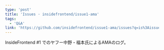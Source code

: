 ```yaml
---
type: 'post'
title: 'Issues · insidefrontend/issue1-ama'
tags:
  - 'Q&A'
link: 'https://github.com/insidefrontend/issue1-ama/issues?q=is%3Aissue+is%3Aopen+label%3AC1-a11y'
---
```

InsideFrontend #1 でのヤフー中野・福本氏によるAMAのログ。